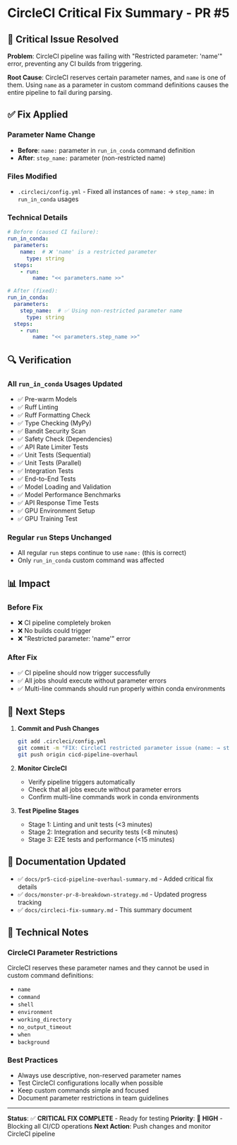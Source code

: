 # CircleCI Critical Fix Summary - PR #5

## 🚨 Critical Issue Resolved

**Problem**: CircleCI pipeline was failing with "Restricted parameter: 'name'" error, preventing any CI builds from triggering.

**Root Cause**: CircleCI reserves certain parameter names, and `name` is one of them. Using `name` as a parameter in custom command definitions causes the entire pipeline to fail during parsing.

## ✅ Fix Applied

### **Parameter Name Change**
- **Before**: `name:` parameter in `run_in_conda` command definition
- **After**: `step_name:` parameter (non-restricted name)

### **Files Modified**
- `.circleci/config.yml` - Fixed all instances of `name:` → `step_name:` in `run_in_conda` usages

### **Technical Details**
```yaml
# Before (caused CI failure):
run_in_conda:
  parameters:
    name:  # ❌ 'name' is a restricted parameter
      type: string
  steps:
    - run:
        name: "<< parameters.name >>"

# After (fixed):
run_in_conda:
  parameters:
    step_name:  # ✅ Using non-restricted parameter name
      type: string
  steps:
    - run:
        name: "<< parameters.step_name >>"
```

## 🔍 Verification

### **All `run_in_conda` Usages Updated**
- ✅ Pre-warm Models
- ✅ Ruff Linting
- ✅ Ruff Formatting Check
- ✅ Type Checking (MyPy)
- ✅ Bandit Security Scan
- ✅ Safety Check (Dependencies)
- ✅ API Rate Limiter Tests
- ✅ Unit Tests (Sequential)
- ✅ Unit Tests (Parallel)
- ✅ Integration Tests
- ✅ End-to-End Tests
- ✅ Model Loading and Validation
- ✅ Model Performance Benchmarks
- ✅ API Response Time Tests
- ✅ GPU Environment Setup
- ✅ GPU Training Test

### **Regular `run` Steps Unchanged**
- All regular `run` steps continue to use `name:` (this is correct)
- Only `run_in_conda` custom command was affected

## 📊 Impact

### **Before Fix**
- ❌ CI pipeline completely broken
- ❌ No builds could trigger
- ❌ "Restricted parameter: 'name'" error

### **After Fix**
- ✅ CI pipeline should now trigger successfully
- ✅ All jobs should execute without parameter errors
- ✅ Multi-line commands should run properly within conda environments

## 🎯 Next Steps

1. **Commit and Push Changes**
   ```bash
   git add .circleci/config.yml
   git commit -m "FIX: CircleCI restricted parameter issue (name: → step_name:)"
   git push origin cicd-pipeline-overhaul
   ```

2. **Monitor CircleCI**
   - Verify pipeline triggers automatically
   - Check that all jobs execute without parameter errors
   - Confirm multi-line commands work in conda environments

3. **Test Pipeline Stages**
   - Stage 1: Linting and unit tests (<3 minutes)
   - Stage 2: Integration and security tests (<8 minutes)
   - Stage 3: E2E tests and performance (<15 minutes)

## 📝 Documentation Updated

- ✅ `docs/pr5-cicd-pipeline-overhaul-summary.md` - Added critical fix details
- ✅ `docs/monster-pr-8-breakdown-strategy.md` - Updated progress tracking
- ✅ `docs/circleci-fix-summary.md` - This summary document

## 🔧 Technical Notes

### **CircleCI Parameter Restrictions**
CircleCI reserves these parameter names and they cannot be used in custom command definitions:
- `name`
- `command`
- `shell`
- `environment`
- `working_directory`
- `no_output_timeout`
- `when`
- `background`

### **Best Practices**
- Always use descriptive, non-reserved parameter names
- Test CircleCI configurations locally when possible
- Keep custom commands simple and focused
- Document parameter restrictions in team guidelines

---

**Status**: ✅ **CRITICAL FIX COMPLETE** - Ready for testing
**Priority**: 🔴 **HIGH** - Blocking all CI/CD operations
**Next Action**: Push changes and monitor CircleCI pipeline
